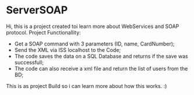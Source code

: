 # ServerSOAP

Hi, this is a project created toi learn more about WebServices and SOAP protocol. 
Project Functionallity:
- Get a SOAP command with 3 parameters (ID, name, CardNumber);
- Send the XML via ISS localhost to the Code;
- The code saves the data on a SQL Database and returns if the save was successfull;
- The code can also receive a xml file and return the list of users from the BD;

This is as project Build so i can learn more about how this works. :)
